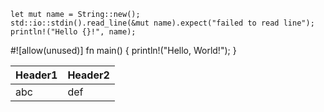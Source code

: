 ```rust,noplayground
let mut name = String::new();
std::io::stdin().read_line(&mut name).expect("failed to read line");
println!("Hello {}!", name);
```

#![allow(unused)]
fn main() {
println!("Hello, World!");
}


| Header1 | Header2 |
|---------|---------|
| abc     | def     |